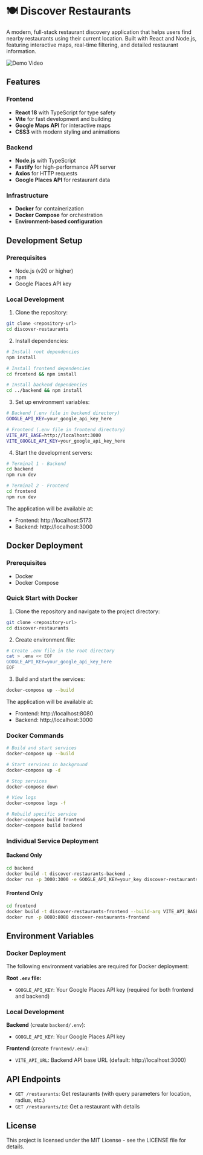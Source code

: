 # 🍽️ Discover Restaurants

A modern, full-stack restaurant discovery application that helps users find nearby restaurants using their current location. Built with React and Node.js, featuring interactive maps, real-time filtering, and detailed restaurant information.

![Demo Video](frontend/src/assets/Demo_Discover_Restuarant.gif)

## Features

### Frontend
- **React 18** with TypeScript for type safety
- **Vite** for fast development and building
- **Google Maps API** for interactive maps
- **CSS3** with modern styling and animations

### Backend
- **Node.js** with TypeScript
- **Fastify** for high-performance API server
- **Axios** for HTTP requests
- **Google Places API** for restaurant data

### Infrastructure
- **Docker** for containerization
- **Docker Compose** for orchestration
- **Environment-based configuration**

## Development Setup

### Prerequisites

- Node.js (v20 or higher)
- npm
- Google Places API key

### Local Development

1. Clone the repository:
```bash
git clone <repository-url>
cd discover-restaurants
```

2. Install dependencies:
```bash
# Install root dependencies
npm install

# Install frontend dependencies
cd frontend && npm install

# Install backend dependencies
cd ../backend && npm install
```

3. Set up environment variables:
```bash
# Backend (.env file in backend directory)
GOOGLE_API_KEY=your_google_api_key_here

# Frontend (.env file in frontend directory)
VITE_API_BASE=http://localhost:3000
VITE_GOOGLE_API_KEY=your_google_api_key_here
```

4. Start the development servers:
```bash
# Terminal 1 - Backend
cd backend
npm run dev

# Terminal 2 - Frontend
cd frontend
npm run dev
```

The application will be available at:
- Frontend: http://localhost:5173
- Backend: http://localhost:3000

## Docker Deployment

### Prerequisites

- Docker
- Docker Compose

### Quick Start with Docker

1. Clone the repository and navigate to the project directory:
```bash
git clone <repository-url>
cd discover-restaurants
```

2. Create environment file:
```bash
# Create .env file in the root directory
cat > .env << EOF
GOOGLE_API_KEY=your_google_api_key_here
EOF
```

3. Build and start the services:
```bash
docker-compose up --build
```

The application will be available at:
- Frontend: http://localhost:8080
- Backend: http://localhost:3000

### Docker Commands

```bash
# Build and start services
docker-compose up --build

# Start services in background
docker-compose up -d

# Stop services
docker-compose down

# View logs
docker-compose logs -f

# Rebuild specific service
docker-compose build frontend
docker-compose build backend
```

### Individual Service Deployment

#### Backend Only
```bash
cd backend
docker build -t discover-restaurants-backend .
docker run -p 3000:3000 -e GOOGLE_API_KEY=your_key discover-restaurants-backend
```

#### Frontend Only
```bash
cd frontend
docker build -t discover-restaurants-frontend --build-arg VITE_API_BASE=http://localhost:3000 --build-arg VITE_GOOGLE_API_KEY=your_key .
docker run -p 8080:8080 discover-restaurants-frontend
```

## Environment Variables

### Docker Deployment
The following environment variables are required for Docker deployment:

**Root `.env` file:**
- `GOOGLE_API_KEY`: Your Google Places API key (required for both frontend and backend)

### Local Development

**Backend** (create `backend/.env`):
- `GOOGLE_API_KEY`: Your Google Places API key

**Frontend** (create `frontend/.env`):
- `VITE_API_URL`: Backend API base URL (default: http://localhost:3000)

## API Endpoints

- `GET /restaurants`: Get restaurants (with query parameters for location, radius, etc.)
- `GET /restaurants/Id`: Get a restaurant with details

## License

This project is licensed under the MIT License - see the LICENSE file for details.